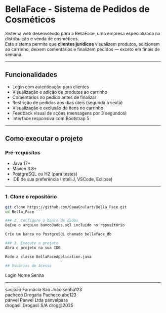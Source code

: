 # BellaFace - Sistema de Pedidos de Cosméticos

Sistema web desenvolvido para a BellaFace, uma empresa especializada na distribuição e venda de cosméticos.  
Este sistema permite que **clientes jurídicos** visualizem produtos, adicionem ao carrinho, deixem comentários e finalizem pedidos — exceto em finais de semana.

---

## Funcionalidades

- Login com autenticação para clientes
- Visualização e adição de produtos ao carrinho
- Comentários no pedido antes de finalizar
- Restrição de pedidos aos dias úteis (segunda à sexta)
- Visualização e exclusão de itens no carrinho
- Feedback visual de ações (mensagens por 3 segundos)
- Interface responsiva com Bootstrap 5

---

## Como executar o projeto

### Pré-requisitos

- Java 17+
- Maven 3.8+
- PostgreSQL ou H2 (para testes)
- IDE de sua preferência (IntelliJ, VSCode, Eclipse)

---

### 1. Clone o repositório

```bash
git clone https://github.com/CauaGoulart/Bella_Face.git
cd Bella_Face ```

### 2. Configure o banco de dados
Baixe o arquivo bancoDados.sql incluído no repositório

Crie um banco no PostgreSQL chamado bellaface_db

### 3. Execute o projeto
Abra o projeto na sua IDE

Rode a classe BellaFaceApplication.java

## Usuários de Acesso

```
Login     Nome                  Senha       
--------  -------------------- ------------
saojoao   Farmácia São João     senha123    
pacheco   Drogaria Pacheco      abc123      
panvel    Panvel Ltda           panvelpass  
drogasil  Drogasil S/A          drog@2025   
```
